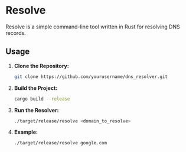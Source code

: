 # Resolve

Resolve is a simple command-line tool written in Rust for resolving DNS records.

## Usage
1. **Clone the Repository:**
   ```bash
   git clone https://github.com/yourusername/dns_resolver.git
   ```

2. **Build the Project:**
   ```bash
   cargo build --release
   ```

3. **Run the Resolver:**
   ```bash
   ./target/release/resolve <domain_to_resolve>
   ```

4. **Example:**
    ```bash
   ./target/release/resolve google.com
   ```